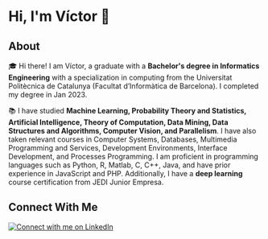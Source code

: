 # Hi, I'm Víctor 👋

## About

🎓 Hi there! I am Víctor, a graduate with a **Bachelor's degree in Informatics Engineering** with a specialization in computing from the Universitat Politècnica de Catalunya (Facultat d’Informàtica de Barcelona). I completed my degree in Jan 2023.


📚 I have studied **Machine Learning, Probability Theory and Statistics, Artificial Intelligence, Theory of Computation, Data Mining, Data Structures and Algorithms, Computer Vision, and Parallelism**. I have also taken relevant courses in Computer Systems, Databases, Multimedia Programming and Services, Development Environments, Interface Development, and Processes Programming. I am proficient in programming languages such as Python, R, Matlab, C, C++, Java, and have prior experience in JavaScript and PHP. 
Additionally, I have a **deep learning** course certification from JEDI Junior Empresa.

      

## Connect With Me 

[![Connect with me on LinkedIn](https://img.shields.io/badge/-Victor%20Vivancos-blue?style=flat&logo=Linkedin&logoColor=white&link=https://www.linkedin.com/in/victorvvs/)](https://www.linkedin.com/in/victorvvs/)
